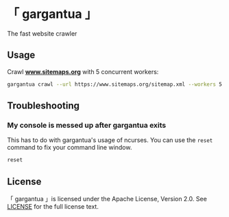 # 「 gargantua 」

The fast website crawler

## Usage

Crawl **www.sitemaps.org** with 5 concurrent workers:

```bash
gargantua crawl --url https://www.sitemaps.org/sitemap.xml --workers 5
```

## Troubleshooting

### My console is messed up after gargantua exits

This has to do with gargantua's usage of ncurses. You can use the `reset` command to fix your command line window.

```bash
reset
```

## License

「 gargantua 」is licensed under the Apache License, Version 2.0. See [LICENSE](LICENSE) for the full license text.
